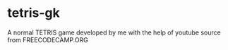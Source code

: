 # tetris-gk
A normal TETRIS game developed by me with the help of youtube 
source from FREECODECAMP.ORG
